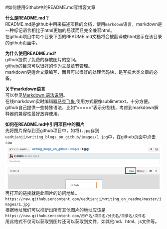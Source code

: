 #如何使用Github中的README.md写博客文章  

**什么是README.md？**  
README.md是github中用来描述项目的文档，使用```markdown```语言，markdown是一种标记语言相比于html更加的易读而且完全兼容html。  
在github项目中每个目录下面的README.md文档将会被翻译成html显示在该目录的github页面中。  


**为什么使用README.md?**  
github提供了免费的存放图片的空间。  
github的目录可以很好的作为文章章节管理。  
markdown更适合文章编写，而且可以很好的处理代码块，是写技术类文章的必备。  


**关于markdown语言**  
可以参见[Markdown 语法说明](http://wowubuntu.com/markdown/)。  
在线markdown实时编辑器[马克飞象](http://maxiang.info/),使用方式很像sublimetext，十分方便。  
github自己提供一些特殊语法，比如“=====”表示分割线，考虑到markdown解释器的兼容性最好放弃使用。  

**如何在README.md中引用项目中的图片**  
先将图片保存到至github项目中，如将```1.jpg```存到```uedtianji/writing_blogs_on_github/images/1.jpg```中，在github页面中点击```raw```  
![](https://raw.githubusercontent.com/uedtianji/writing_on_readme/master/images/1.jpg)  
再打开的链接就是此图片的访问地址。  
```https://raw.githubusercontent.com/uedtianji/writing_on_readme/master/images/1.jpg```  
根据地址我们可以推断出所有其他图片的地址应该是  
```https://raw.githubusercontent.com/用户名/项目名/分支名/目录名/文件名```  
用此格式不仅可以获取到图片还可以获取到文件，如其他md、html、js文件等。  








